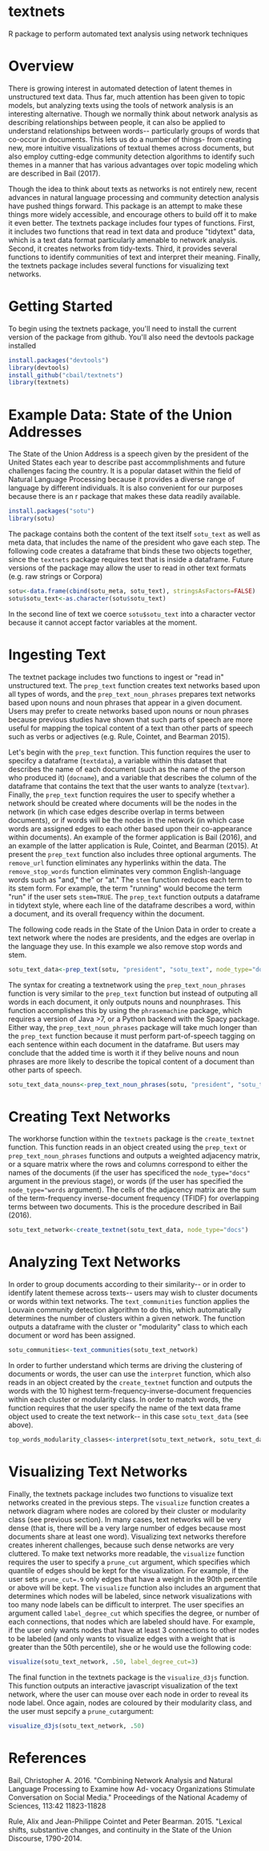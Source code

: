 # textnets
R package to perform automated text analysis using network techniques

# Overview 

There is growing interest in automated detection of latent themes in unstructured text data. Thus far, much attention has been given to topic models, but analyzing texts using the tools of network analysis is an interesting alternative. Though we normally think about network analysis as describing relationships between people, it can also be applied to understand relationships between words-- particularly groups of words that co-occur in documents. This lets us do a number of things- from creating new, more intuitive visualizations of textual themes across documents, but also employ cutting-edge community detection algorithms to identify such themes in a manner that has various advantages over topic modeling which are described in Bail (2017).

Though the idea to think about texts as networks is not entirely new, recent advances in natural language processing and community detection analysis have pushed things forward. This package is an attempt to make these things more widely accessible, and encourage others to build off it to make it even better. The textnets package includes four types of functions. First, it includes two functions that read in text data and produce "tidytext" data, which is a text data format particularly amenable to network analysis. Second, it creates networks from tidy-texts. Third, it provides several functions to identify communities of text and interpret their meaning. Finally, the textnets package includes several functions for visualizing text networks. 

# Getting Started

To begin using the textnets package, you'll need to install the current version of the package from github. You'll also need the devtools package installed

```r
install.packages("devtools")
library(devtools)
install_github("cbail/textnets")
library(textnets)

```

# Example Data: State of the Union Addresses

The State of the Union Address is a speech given by the president of the United States each year to describe past accommplishments and future challenges facing the country. It is a popular dataset within the field of Natural Language Processing because it provides a diverse range of language by different individuals. It is also convenient for our purposes because there is an r package that makes these data readily available.

```r
install.packages("sotu")
library(sotu)

```
The package contains both the content of the text itself `sotu_text` as well as meta data, that includes the name of the president who gave each step. The following code creates a dataframe that binds these two objects together, since the `textnets` package requires text that is inside a dataframe. Future versions of the package may allow the user to read in other text formats (e.g. raw strings or Corpora) 

```r
sotu<-data.frame(cbind(sotu_meta, sotu_text), stringsAsFactors=FALSE)
sotu$sotu_text<-as.character(sotu$sotu_text)
```

In the second line of text we coerce `sotu$sotu_text` into a character vector because it cannot accept factor variables at the moment. 

# Ingesting Text

The textnet package includes two functions to ingest or "read in" unstructured text. The `prep_text` function creates text networks based upon all types of words, and the `prep_text_noun_phrases` prepares text networks based upon nouns and noun phrases that appear in a given document. Users may prefer to create networks based upon nouns or noun phrases because previous studies have shown that such parts of speech are more useful for mapping the topical content of a text than other parts of speech such as verbs or adjectives (e.g. Rule, Cointet, and Bearman 2015).

Let's begin with the `prep_text` function. This function requires the user to specifcy a dataframe (`textdata`), a variable within this dataset that describes the name of each document (such as the name of the person who produced it)  (`docname`), and a variable that describes the column of the dataframe that contains the text that the user wants to analyze (`textvar`). Finally, the `prep_text` function requires the user to specify whether a network should be created where documents will be the nodes in the network (in which case edges describe overlap in terms between documents), or if words will be the nodes in the network (in which case words are assigned edges to each other based upon their co-appearance within documents). An example of the former application is Bail (2016), and an example of the latter application is Rule, Cointet, and Bearman (2015). At present the `prep_text` function also includes three optional arguments. The `remove_url` function eliminates any hyperlinks within the data. The `remove_stop_words` function eliminates very common English-language words such as "and," the" or "at." The `stem` function reduces each term to its stem form. For example, the term "running" would become the term "run" if the user sets `stem=TRUE`. The `prep_text` function outputs a dataframe in tidytext style, where each line of the dataframe describes a word, within a document, and its overall frequency within the document.

The following code reads in the State of the Union Data in order to create a text network where the nodes are presidents, and the edges are overlap in the language they use. In this example we also remove stop words and stem.

```r
sotu_text_data<-prep_text(sotu, "president", "sotu_text", node_type="docs", remove_stop_words=TRUE, stem=TRUE)
```

The syntax for creating a textnetwork using the `prep_text_noun_phrases` function is very similar to the `prep_text` function but instead of outputing all words in each document, it only outputs nouns and nounphrases. This function accomplishes this by using the `phrasemachine` package, which requires a version of Java >7, or a Python backend with the Spacy package. Either way, the `prep_text_noun_phrases` package will take much longer than the `prep_text` function because it must perform part-of-speech tagging on each sentence within each document in the dataframe. But users may conclude that the added time is worth it if they belive nouns and noun phrases are more likely to describe the topical content of a document than other parts of speech.

```r
sotu_text_data_nouns<-prep_text_noun_phrases(sotu, "president", "sotu_text", node_type="docs")
```

# Creating Text Networks

The workhorse function within the `textnets` package is the `create_textnet` function. This function reads in an object created using the `prep_text` or `prep_text_noun_phrases` functions and outputs a weighted adjacency matrix, or a square matrix where the rows and columns correspond to either the names of the documents (if the user has specificed the `node_type="docs"` argument in the previous stage), or words (if the user has specified the `node_type="words` argument). The cells of the adjacency matrix are the sum of the term-frequency inverse-document frequency (TFIDF) for overlapping terms between two documents. This is the procedure described in Bail (2016).

```r
sotu_text_network<-create_textnet(sotu_text_data, node_type="docs")
```
# Analyzing Text Networks

In order to group documents according to their similarity-- or in order to identify latent themese across texts-- users may wish to cluster documents or words within text networks. The `text_communities` function applies the Louvain community detection algorithm to do this, which automatically determines the number of clusters within a given network. The function outputs a dataframe with the cluster or "modularity" class to which each document or word has been assigned.

```r
sotu_communities<-text_communities(sotu_text_network)
```
In order to further understand which terms are driving the clustering of documents or words, the user can use the `interpret` function, which also reads in an object created by the `create_textnet` function and outputs the words with the 10 highest term-frequency-inverse-document frequencies within each cluster or modularity class. In order to match words, the function requires that the user specify the name of the text data frame object used to create the text network-- in this case `sotu_text_data` (see above). 

```r
top_words_modularity_classes<-interpret(sotu_text_network, sotu_text_data)
```

# Visualizing Text Networks

Finally, the textnets package includes two functions to visualize text networks created in the previous steps. The `visualize` function creates a network diagram where nodes are colored by their cluster or modularity class (see previous section). In many cases, text networks will be very dense (that is, there will be a very large number of edges because most documents share at least one word). Visualizing text networks therefore creates inherent challenges, because such dense networks are very cluttered. To make text networks more readable, the `visualize` function requires the user to specify a `prune_cut` argument, which specifies which quantile of edges should be kept for the visualization. For example, if the user sets `prune_cut=.9` only edges that have a weight in the 90th percentile or above will be kept. The `visualize` function also includes an argument that determines which nodes will be labeled, since network visualizations with too many node labels can be difficult to interpret. The user specifies an argument called `label_degree_cut` which specifies the degree, or number of each connections, that nodes which are labeled should have. For example, if the user only wants nodes that have at least 3 connections to other nodes to be labeled (and only wants to visualize edges with a weight that is greater than the 50th percentile), she or he would use the following code:

```r
visualize(sotu_text_network, .50, label_degree_cut=3)
```
The final function in the textnets package is the `visualize_d3js` function. This function outputs an interactive javascript visualization of the text network, where the user can mouse over each node in order to reveal its node label. Once again, nodes are coloured by their modularity class, and the user must sepcify a `prune_cut`argument:

```r
visualize_d3js(sotu_text_network, .50)
```
# References

Bail, Christopher A. 2016. "Combining Network Analysis and Natural Language Processing to Examine how Ad-
vocacy Organizations Stimulate Conversation on Social Media." Proceedings of the National Academy of Sciences, 113:42 11823-11828

Rule, Alix and Jean-Philippe Cointet and Peter Bearman. 2015. "Lexical shifts, substantive changes, and continuity in the State of the Union Discourse, 1790-2014. 



